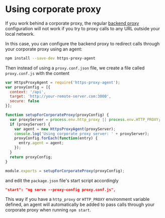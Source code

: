 <!-- Links in /docs/documentation should NOT have `.md` at the end, because they end up in our wiki at release. -->

# Using corporate proxy

If you work behind a corporate proxy, the regular [backend proxy](https://github.com/angular/angular-cli/wiki/stories-proxy) configuration will not work if you try to proxy calls to any URL outside your local network.

In this case, you can configure the backend proxy to redirect calls through your corporate proxy using an agent:

```bash
npm install --save-dev https-proxy-agent
```

Then instead of using a `proxy.conf.json` file, we create a file called `proxy.conf.js` with the content

```js
var HttpsProxyAgent = require('https-proxy-agent');
var proxyConfig = [{
  context: '/api',
  target: 'http://your-remote-server.com:3000',
  secure: false
}];

function setupForCorporateProxy(proxyConfig) {
  var proxyServer = process.env.http_proxy || process.env.HTTP_PROXY;
  if (proxyServer) {
    var agent = new HttpsProxyAgent(proxyServer);
    console.log('Using corporate proxy server: ' + proxyServer);
    proxyConfig.forEach(function(entry) {
      entry.agent = agent;
    });
  }
  return proxyConfig;
}

module.exports = setupForCorporateProxy(proxyConfig);
```

and edit the `package.json` file's start script accordingly

```json
"start": "ng serve --proxy-config proxy.conf.js",
```

This way if you have a `http_proxy` or `HTTP_PROXY` environment variable defined, an agent will automatically be added to pass calls through your corporate proxy when running `npm start`.

